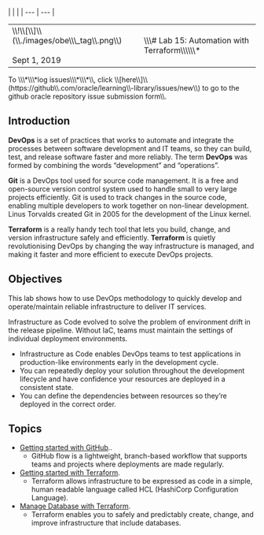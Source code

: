 \| \| \|
\| \-\-\- \| \-\-\- \|
<table class="tbl-heading"><tbody><tr><td class="td-logo">\\!\\[\\]\\(\\./images/obe\\\_tag\\.png\\)<br>
<br>
Sept 1, 2019</td><td class="td-banner">\\\# Lab 15: Automation with Terraform\\\\\\*</td></tr></tbody></table>To \\\*\\\*log issues\\\*\\\*\\, click \\[here\\]\\(https://github\\.com/oracle/learning\\-library/issues/new\\) to go to the github oracle repository issue submission form\\.

## Introduction

**DevOps** is a set of practices that works to automate and integrate the processes between software development and IT teams, so they can build, test, and release software faster and more reliably. The term **DevOps** was formed by combining the words “development” and “operations”.

**Git** is a DevOps tool used for source code management. It is a free and open-source version control system used to handle small to very large projects efficiently. Git is used to track changes in the source code, enabling multiple developers to work together on non-linear development. Linus Torvalds created Git in 2005 for the development of the Linux kernel.

**Terraform** is a really handy tech tool that lets you build, change, and version infrastructure safely and efficiently. **Terraform** is quietly revolutionising DevOps by changing the way infrastructure is managed, and making it faster and more efficient to execute DevOps projects.

## Objectives

This lab shows how to use DevOps methodology to quickly develop and operate/maintain reliable infrastructure to deliver IT services.

Infrastructure as Code evolved to solve the problem of environment drift in the release pipeline. Without IaC, teams must maintain the settings of individual deployment environments.

* Infrastructure as Code enables DevOps teams to test applications in production-like environments early in the development cycle.
* You can repeatedly deploy your solution throughout the development lifecycle and have confidence your resources are deployed in a consistent state.
* You can define the dependencies between resources so they’re deployed in the correct order.

## Topics

* [Getting started with GitHub](scripts/terraform/gitBeginner.md)..
    - GitHub flow is a lightweight, branch-based workflow that supports teams and projects where deployments are made regularly.
* [Getting started with Terraform](scripts/terraform/tfBeginner.md).
    - Terraform allows infrastructure to be expressed as code in a simple, human readable language called HCL (HashiCorp Configuration Language).
* [Manage Database with Terraform](scripts/terraform/tf4Db.md).
    - Terraform enables you to safely and predictably create, change, and improve infrastructure that include databases.